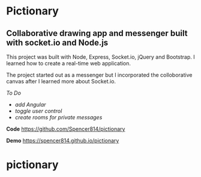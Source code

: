 Pictionary
======================

Collaborative drawing app and messenger built with socket.io and Node.js
------------------------------------------------------------------------

This project was built with Node, Express, Socket.io, jQuery and Bootstrap. I learned how to create a real-time web application.

The project started out as a messenger but I incorporated the colloborative canvas after I learned more about Socket.io.

*To Do*
- *add Angular*
- *toggle user control*
- *create rooms for private messages*

**Code**
https://github.com/Spencer814/pictionary
    
**Demo**
https://spencer814.github.io/pictionary

# pictionary
